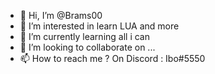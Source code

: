 - 👋 Hi, I’m @Brams00
- 👀 I’m interested in learn LUA and more 
- 🌱 I’m currently learning all i can 
- 💞️ I’m looking to collaborate on ...
- 📫 How to reach me ? On Discord : Ibo#5550

<!---
Brams00/Brams00 is a ✨ special ✨ repository because its `README.md` (this file) appears on your GitHub profile.
You can click the Preview link to take a look at your changes.
--->
